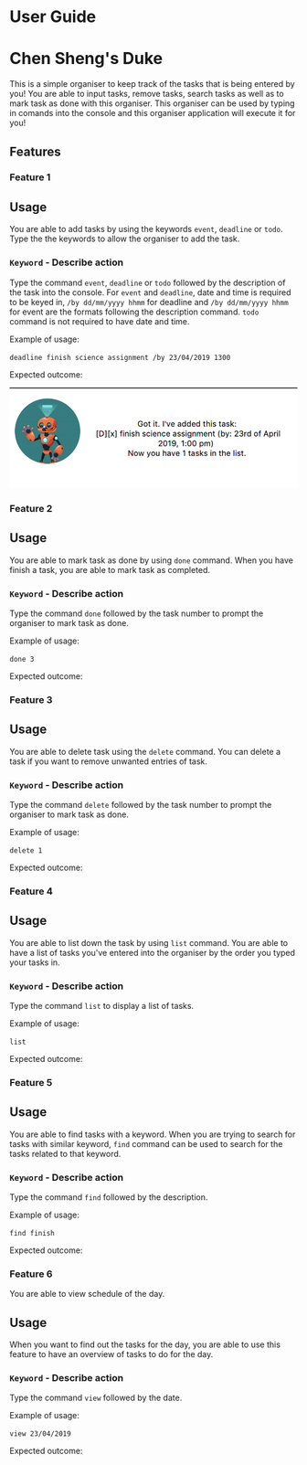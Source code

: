 # User Guide

# Chen Sheng's Duke
This is a simple organiser to keep track of the tasks that is being entered by you! You are able to input tasks, remove tasks, search tasks as well as to mark task as done with this organiser. This organiser can be used by typing in comands into the console and this organiser application will execute it for you!

## Features

### Feature 1 

## Usage
You are able to add tasks by using the keywords `event`, `deadline` or `todo`. Type the the keywords to allow the organiser to add the task.

### `Keyword` - Describe action

Type the command `event`, `deadline` or `todo` followed by the description of the task into the console. For `event` and `deadline`, date and time is required to be keyed in, `/by dd/mm/yyyy hhmm` for deadline and `/by dd/mm/yyyy hhmm` for event are the formats following the description command. `todo` command is not required to have date and time.

Example of usage: 

`deadline finish science assignment /by 23/04/2019 1300`

Expected outcome:

![Adding task](/images/AddTask.png)

### Feature 2 

## Usage
You are able to mark task as done by using `done` command. When you have finish a task, you are able to mark task as completed. 

### `Keyword` - Describe action

Type the command `done` followed by the task number to prompt the organiser to mark task as done.

Example of usage: 

`done 3`

Expected outcome:

### Feature 3 

## Usage
You are able to delete task using the `delete` command. You can delete a task if you want to remove unwanted entries of task.

### `Keyword` - Describe action

Type the command `delete` followed by the task number to prompt the organiser to mark task as done.

Example of usage: 

`delete 1`

Expected outcome:

### Feature 4 

## Usage
You are able to list down the task by using `list` command. You are able to have a list of tasks you've entered into the organiser by the order you typed your tasks in.

### `Keyword` - Describe action

Type the command `list` to display a list of tasks.

Example of usage: 

`list`

Expected outcome:

### Feature 5 

## Usage
You are able to find tasks with a keyword. When you are trying to search for tasks with similar keyword, `find` command can be used to search for the tasks related to that keyword.

### `Keyword` - Describe action

Type the command `find` followed by the description.

Example of usage: 

`find finish`

Expected outcome:

### Feature 6 
You are able to view schedule of the day.

## Usage
When you want to find out the tasks for the day, you are able to use this feature to have an overview of tasks to do for the day.

### `Keyword` - Describe action

Type the command `view` followed by the date.

Example of usage: 

`view 23/04/2019`

Expected outcome:

